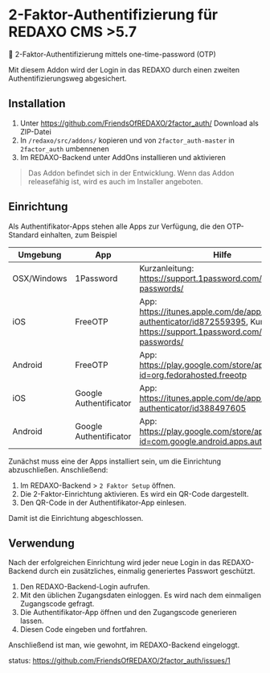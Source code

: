 # 2-Faktor-Authentifizierung für REDAXO CMS >5.7
🐣 2-Faktor-Authentifizierung mittels one-time-password (OTP)

Mit diesem Addon wird der Login in das REDAXO durch einen zweiten Authentifizierungsweg abgesichert.

## Installation

1. Unter https://github.com/FriendsOfREDAXO/2factor_auth/ Download als ZIP-Datei
2. In `/redaxo/src/addons/` kopieren und von `2factor_auth-master` in `2factor_auth` umbennenen
3. Im REDAXO-Backend unter AddOns installieren und aktivieren

> Das Addon befindet sich in der Entwicklung. Wenn das Addon releasefähig ist, wird es auch im Installer angeboten.

## Einrichtung

Als Authentifikator-Apps stehen alle Apps zur Verfügung, die den OTP-Standard einhalten, zum Beispiel

Umgebung    | App                    | Hilfe
----------- | ---------------------- | -----
OSX/Windows | 1Password              | Kurzanleitung: https://support.1password.com/one-time-passwords/
iOS         | FreeOTP                | App: https://itunes.apple.com/de/app/freeotp-authenticator/id872559395, Kurzanleitung: https://support.1password.com/one-time-passwords/
Android     | FreeOTP                | App: https://play.google.com/store/apps/details?id=org.fedorahosted.freeotp
iOS         | Google Authentificator | App: https://itunes.apple.com/de/app/google-authenticator/id388497605
Android     | Google Authentificator | App: https://play.google.com/store/apps/details?id=com.google.android.apps.authenticator2

Zunächst muss eine der Apps installiert sein, um die Einrichtung abzuschließen. Anschließend:

1. Im REDAXO-Backend > `2 Faktor Setup` öffnen.
2. Die 2-Faktor-Einrichtung aktivieren. Es wird ein QR-Code dargestellt.
3. Den QR-Code in der Authentifikator-App einlesen. 

Damit ist die Einrichtung abgeschlossen.

## Verwendung

Nach der erfolgreichen Einrichtung wird jeder neue Login in das REDAXO-Backend durch ein zusätzliches, einmalig generiertes Passwort geschützt.

1. Den REDAXO-Backend-Login aufrufen.
2. Mit den üblichen Zugangsdaten einloggen. Es wird nach dem einmaligen Zugangscode gefragt.
3. Die Authentifikator-App öffnen und den Zugangscode generieren lassen.
4. Diesen Code eingeben und fortfahren.

Anschließend ist man, wie gewohnt, im REDAXO-Backend eingeloggt.

status: https://github.com/FriendsOfREDAXO/2factor_auth/issues/1
